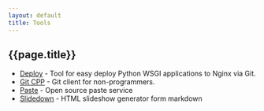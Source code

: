 ```yaml
---
layout: default
title: Tools
---
```


## {{page.title}}

* [Deploy](https://github.com/sikaondrej/deploy) - Tool for easy deploy Python WSGI applications to Nginx via Git.
* [Git CPP](https://github.com/ondrejsika/git-cpp) - Git client for non-programmers.
* [Paste](https://github.com/ondrejsika/paste) - Open source paste service
* [Slidedown](https://github.com/ondrejsika/slidedown) - HTML slideshow generator form markdown


